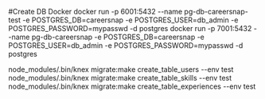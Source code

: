 #Create DB Docker
docker run -p 6001:5432 --name pg-db-careersnap-test -e POSTGRES_DB=careersnap -e POSTGRES_USER=db_admin -e POSTGRES_PASSWORD=mypasswd -d postgres
docker run -p 7001:5432 --name pg-db-careersnap -e POSTGRES_DB=careersnap -e POSTGRES_USER=db_admin -e POSTGRES_PASSWORD=mypasswd -d postgres


node_modules/.bin/knex migrate:make create_table_users --env test
node_modules/.bin/knex migrate:make create_table_skills --env test
node_modules/.bin/knex migrate:make create_table_experiences --env test